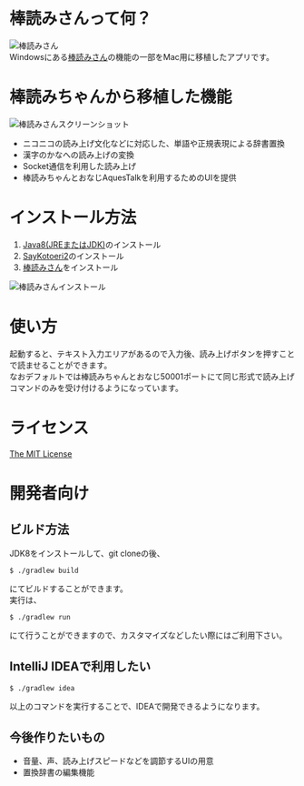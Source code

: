 # 棒読みさんって何？
![棒読みさん](https://raw.githubusercontent.com/sifue/bouyomisan/master/lips-icon.png)  
Windowsにある[棒読みさん](http://chi.usamimi.info/Program/Application/BouyomiChan/)の機能の一部をMac用に移植したアプリです。

# 棒読みちゃんから移植した機能
![棒読みさんスクリーンショット](https://raw.githubusercontent.com/sifue/bouyomisan/master/doc/img/screenshot.png)
- ニコニコの読み上げ文化などに対応した、単語や正規表現による辞書置換
- 漢字のかなへの読み上げの変換
- Socket通信を利用した読み上げ
- 棒読みちゃんとおなじAquesTalkを利用するためのUIを提供

# インストール方法
1. [Java8(JREまたはJDK)](http://www.oracle.com/technetwork/java/javase/downloads/jdk8-downloads-2133151.html)のインストール
2. [SayKotoeri2](https://sites.google.com/site/nicohemus/home/saykotoeri2)のインストール
3. [棒読みさん](https://raw.githubusercontent.com/sifue/bouyomisan/master/bouyomisan-1.0.0.dmg)をインストール

![棒読みさんインストール](https://raw.githubusercontent.com/sifue/bouyomisan/master/doc/img/install.png)

# 使い方
起動すると、テキスト入力エリアがあるので入力後、読み上げボタンを押すことで読ませることができます。  
なおデフォルトでは棒読みちゃんとおなじ50001ポートにて同じ形式で読み上げコマンドのみを受け付けるようになっています。

# ライセンス
[The MIT License](http://opensource.org/licenses/MIT)  

# 開発者向け
## ビルド方法
JDK8をインストールして、git cloneの後、  
```
$ ./gradlew build
```
にてビルドすることができます。  
実行は、  
```
$ ./gradlew run
```
にて行うことができますので、カスタマイズなどしたい際にはご利用下さい。

## IntelliJ IDEAで利用したい
```
$ ./gradlew idea
```
以上のコマンドを実行することで、IDEAで開発できるようになります。

## 今後作りたいもの
- 音量、声、読み上げスピードなどを調節するUIの用意
- 置換辞書の編集機能



